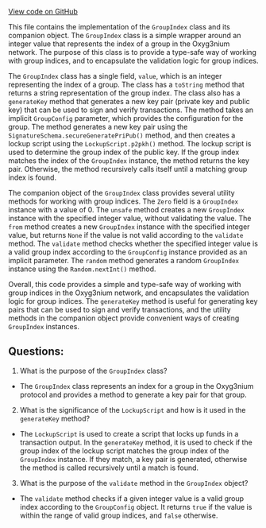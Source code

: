 [View code on GitHub](https://github.com/oxyg3nium/oxyg3nium/protocol/src/main/scala/org/oxyg3nium/protocol/model/GroupIndex.scala)

This file contains the implementation of the `GroupIndex` class and its companion object. The `GroupIndex` class is a simple wrapper around an integer value that represents the index of a group in the Oxyg3nium network. The purpose of this class is to provide a type-safe way of working with group indices, and to encapsulate the validation logic for group indices.

The `GroupIndex` class has a single field, `value`, which is an integer representing the index of a group. The class has a `toString` method that returns a string representation of the group index. The class also has a `generateKey` method that generates a new key pair (private key and public key) that can be used to sign and verify transactions. The method takes an implicit `GroupConfig` parameter, which provides the configuration for the group. The method generates a new key pair using the `SignatureSchema.secureGeneratePriPub()` method, and then creates a lockup script using the `LockupScript.p2pkh()` method. The lockup script is used to determine the group index of the public key. If the group index matches the index of the `GroupIndex` instance, the method returns the key pair. Otherwise, the method recursively calls itself until a matching group index is found.

The companion object of the `GroupIndex` class provides several utility methods for working with group indices. The `Zero` field is a `GroupIndex` instance with a value of 0. The `unsafe` method creates a new `GroupIndex` instance with the specified integer value, without validating the value. The `from` method creates a new `GroupIndex` instance with the specified integer value, but returns `None` if the value is not valid according to the `validate` method. The `validate` method checks whether the specified integer value is a valid group index according to the `GroupConfig` instance provided as an implicit parameter. The `random` method generates a random `GroupIndex` instance using the `Random.nextInt()` method.

Overall, this code provides a simple and type-safe way of working with group indices in the Oxyg3nium network, and encapsulates the validation logic for group indices. The `generateKey` method is useful for generating key pairs that can be used to sign and verify transactions, and the utility methods in the companion object provide convenient ways of creating `GroupIndex` instances.
## Questions: 
 1. What is the purpose of the `GroupIndex` class?
- The `GroupIndex` class represents an index for a group in the Oxyg3nium protocol and provides a method to generate a key pair for that group.

2. What is the significance of the `LockupScript` and how is it used in the `generateKey` method?
- The `LockupScript` is used to create a script that locks up funds in a transaction output. In the `generateKey` method, it is used to check if the group index of the lockup script matches the group index of the `GroupIndex` instance. If they match, a key pair is generated, otherwise the method is called recursively until a match is found.

3. What is the purpose of the `validate` method in the `GroupIndex` object?
- The `validate` method checks if a given integer value is a valid group index according to the `GroupConfig` object. It returns `true` if the value is within the range of valid group indices, and `false` otherwise.